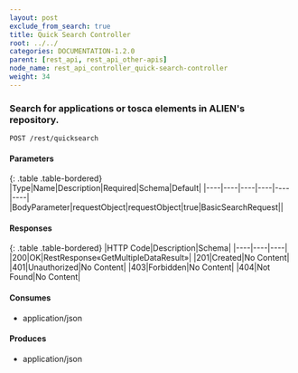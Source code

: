 ```yaml
---
layout: post
exclude_from_search: true
title: Quick Search Controller
root: ../../
categories: DOCUMENTATION-1.2.0
parent: [rest_api, rest_api_other-apis]
node_name: rest_api_controller_quick-search-controller
weight: 34
---
```


### Search for applications or tosca elements in ALIEN's repository.
```
POST /rest/quicksearch
```

#### Parameters

{: .table .table-bordered}
|Type|Name|Description|Required|Schema|Default|
|----|----|----|----|----|----|
|BodyParameter|requestObject|requestObject|true|BasicSearchRequest||


#### Responses

{: .table .table-bordered}
|HTTP Code|Description|Schema|
|----|----|----|
|200|OK|RestResponse«GetMultipleDataResult»|
|201|Created|No Content|
|401|Unauthorized|No Content|
|403|Forbidden|No Content|
|404|Not Found|No Content|


#### Consumes

* application/json

#### Produces

* application/json

